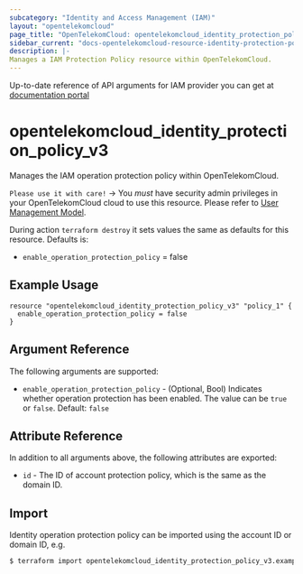 ```yaml
---
subcategory: "Identity and Access Management (IAM)"
layout: "opentelekomcloud"
page_title: "OpenTelekomCloud: opentelekomcloud_identity_protection_policy_v3"
sidebar_current: "docs-opentelekomcloud-resource-identity-protection-policy-v3"
description: |-
Manages a IAM Protection Policy resource within OpenTelekomCloud.
---
```


Up-to-date reference of API arguments for IAM provider you can get at
[documentation portal](https://docs.otc.t-systems.com/identity-access-management/api-ref/apis/security_settings/modifying_the_operation_protection_policy.html)

# opentelekomcloud_identity_protection_policy_v3

Manages the IAM operation protection policy within OpenTelekomCloud.

`Please use it with care!`
-> You _must_ have security admin privileges in your OpenTelekomCloud
cloud to use this resource. Please refer to [User Management Model](https://docs.otc.t-systems.com/en-us/usermanual/iam/iam_01_0034.html).

  During action `terraform destroy` it sets values the same as defaults for this resource.
  Defaults is:
  +  `enable_operation_protection_policy` = false

## Example Usage

```hcl
resource "opentelekomcloud_identity_protection_policy_v3" "policy_1" {
  enable_operation_protection_policy = false
}
```

## Argument Reference

The following arguments are supported:

* `enable_operation_protection_policy` - (Optional, Bool) Indicates whether operation protection has been enabled.
  The value can be `true` or `false`. Default: `false`

## Attribute Reference

In addition to all arguments above, the following attributes are exported:

* `id` - The ID of account protection policy, which is the same as the domain ID.

## Import

Identity operation protection policy can be imported using the account ID or domain ID, e.g.

```bash
$ terraform import opentelekomcloud_identity_protection_policy_v3.example <ID>
```
